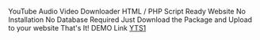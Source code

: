 YouTube Audio Video Downloader HTML / PHP Script
Ready Website
No Installation No Database Required
Just Download the Package and Upload to your website
That's It!
DEMO Link <a href="https://yts1.cyou/">YTS1</a>
